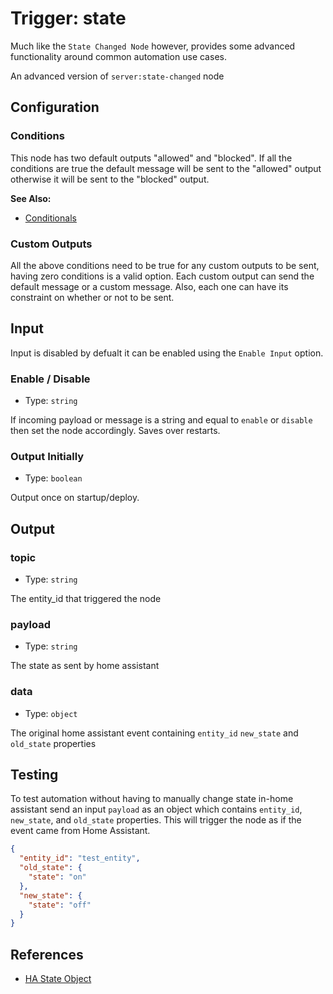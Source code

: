 # Trigger: state

Much like the `State Changed Node` however, provides some advanced functionality
around common automation use cases.

An advanced version of `server:state-changed` node

<!-- TODO: Needs a total rework -->

## Configuration

### Conditions

This node has two default outputs "allowed" and "blocked". If all the
conditions are true the default message will be sent to the "allowed" output
otherwise it will be sent to the "blocked" output.

**See Also:**

- [Conditionals](/guide/conditionals.md)

### Custom Outputs

All the above conditions need to be true for any custom outputs to be sent,
having zero conditions is a valid option. Each custom output can send the
default message or a custom message. Also, each one can have its constraint
on whether or not to be sent.

## Input

Input is disabled by defualt it can be enabled using the `Enable Input` option.

### Enable / Disable

- Type: `string`

If incoming payload or message is a string and equal to `enable` or `disable` then set the node accordingly.
Saves over restarts.

### Output Initially

- Type: `boolean`

Output once on startup/deploy.

## Output

### topic

- Type: `string`

The entity_id that triggered the node

### payload

- Type: `string`

The state as sent by home assistant

### data

- Type: `object`

The original home assistant event containing `entity_id` `new_state` and `old_state` properties

## Testing

To test automation without having to manually change state in-home assistant send an input `payload` as an object which contains `entity_id`, `new_state`, and `old_state` properties. This will trigger the node as if the event came from Home Assistant.

```json
{
  "entity_id": "test_entity",
  "old_state": {
    "state": "on"
  },
  "new_state": {
    "state": "off"
  }
}
```

## References

- [HA State Object](https://home-assistant.io/docs/configuration/state_object)
